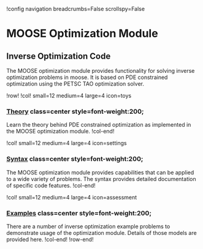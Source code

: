 !config navigation breadcrumbs=False scrollspy=False

# MOOSE Optimization Module

## Inverse Optimization Code

The MOOSE optimization module provides functionality for solving inverse optimization
problems in moose. It is based on PDE constrained optimization using the PETSC TAO optimization solver.

!row!
!col! small=12 medium=4 large=4 icon=toys
### [Theory](theory/InvOptTheory.md) class=center style=font-weight:200;

Learn the theory behind PDE constrained optimization as implemented in the MOOSE optimization module.
!col-end!

!col! small=12 medium=4 large=4 icon=settings
### [Syntax](systems.md) class=center style=font-weight:200;

The MOOSE optimization module provides capabilities that can be applied to a wide variety of problems. The syntax
provides detailed documentation of specific code features.
!col-end!

!col! small=12 medium=4 large=4 icon=assessment
### [Examples](examples/index.md) class=center style=font-weight:200;

There are a number of inverse optimization example problems to demonstrate usage of the optimization module. Details of those models are
provided here.
!col-end!
!row-end!
